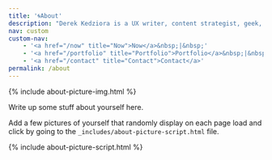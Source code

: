 ```yaml
---
title: '🌀About'
description: "Derek Kedziora is a UX writer, content strategist, geek, tinkerer and avid reader."  
nav: custom
custom-nav: 
    - '<a href="/now" title="Now">Now</a>&nbsp;|&nbsp;'
    - '<a href="/portfolio" title="Portfolio">Portfolio</a>&nbsp;|&nbsp;'
    - '<a href="/contact" title="Contact">Contact</a>'
permalink: /about
--- 
```


{% include about-picture-img.html %}

Write up some stuff about yourself here. 

Add a few pictures of yourself that randomly display on each page load and click by going to the `_includes/about-picture-script.html` file.

{% include about-picture-script.html %}